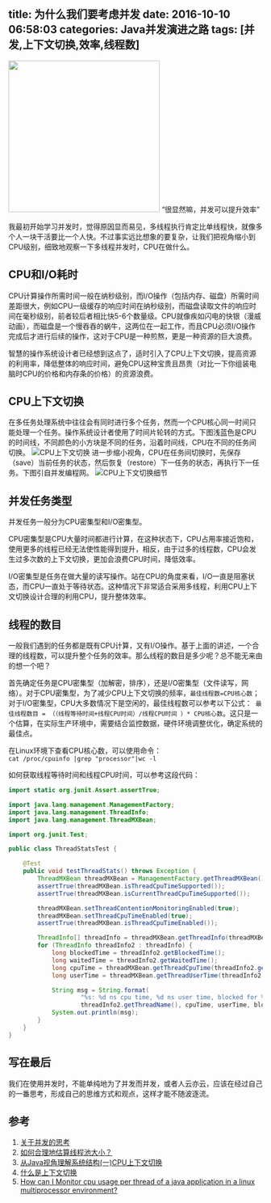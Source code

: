 title: 为什么我们要考虑并发
date: 2016-10-10 06:58:03
categories: Java并发演进之路
tags: [并发,上下文切换,效率,线程数]
---
<img src="/img/cpu.png" width="300" class="img-topic" />
“很显然嘛，并发可以提升效率”

我最初开始学习并发时，觉得原因显而易见，多线程执行肯定比单线程快，就像多个人一块干活要比一个人快。不过事实远比想象的要复杂，让我们把视角缩小到CPU级别，细致地观察一下多线程并发时，CPU在做什么。
<!--more-->

## CPU和I/O耗时
CPU计算操作所需时间一般在纳秒级别，而I/O操作（包括内存、磁盘）所需时间差距很大，例如CPU一级缓存的响应时间在纳秒级别，而磁盘读取文件的响应时间在毫秒级别，前者较后者相比快5-6个数量级。CPU就像疾如闪电的快银（漫威动画），而磁盘是一个慢吞吞的蜗牛，这两位在一起工作，而且CPU必须I/O操作完成后才进行后续的操作，这对于CPU是一种煎熬，更是一种资源的巨大浪费。

智慧的操作系统设计者已经想到这点了，适时引入了CPU上下文切换，提高资源的利用率，降低整体的响应时间，避免CPU这种宝贵且昂贵（对比一下你组装电脑时CPU的价格和内存条的价格）的资源浪费。

## CPU上下文切换
在多任务处理系统中往往会有同时进行多个任务，然而一个CPU核心同一时间只能处理一个任务。操作系统设计者使用了时间片轮转的方式。下图浅蓝色是CPU的时间线，不同颜色的小方块是不同的任务，沿着时间线，CPU在不同的任务间切换。
![CPU上下文切换](/img/cpu-context-switch.png "CPU上下文切换")
进一步缩小视角，CPU在任务间切换时，先保存（save）当前任务的状态，然后恢复（restore）下一任务的状态，再执行下一任务。下图引自并发编程网。
![CPU上下文切换细节](/img/context-switch.png "CPU上下文切换细节")

## 并发任务类型
并发任务一般分为CPU密集型和I/O密集型。

CPU密集型是CPU大量时间都进行计算，在这种状态下，CPU占用率接近饱和，使用更多的线程已经无法使性能得到提升，相反，由于过多的线程数，CPU会发生过多次数的上下文切换，更加会浪费CPU时间，降低效率。

I/O密集型是任务在做大量的读写操作。站在CPU的角度来看，I/O一直是阻塞状态，而CPU一直处于等待状态。这种情况下非常适合采用多线程，利用CPU上下文切换设计合理的利用CPU，提升整体效率。

## 线程的数目
一般我们遇到的任务都是既有CPU计算，又有I/O操作。基于上面的讲述，一个合理的线程数，可以提升整个任务的效率。那么线程的数目是多少呢？总不能无来由的想一个吧？

首先确定任务是CPU密集型（加解密，排序），还是I/O密集型（文件读写，网络）。对于CPU密集型，为了减少CPU上下文切换的频率，`最佳线程数=CPU核心数`；对于I/O密集型，CPU大多数情况下是空闲的，最佳线程数可以参考以下公式：` 最佳线程数目 = （（线程等待时间+线程CPU时间）/线程CPU时间 ）* CPU核心数`。这只是一个估算，在实际生产环境中，需要结合监控数据，硬件环境调整优化，确定系统的最佳点。

在Linux环境下查看CPU核心数，可以使用命令：`cat /proc/cpuinfo |grep "processor"|wc -l`

如何获取线程等待时间和线程CPU时间，可以参考这段代码：
```java
import static org.junit.Assert.assertTrue;

import java.lang.management.ManagementFactory;
import java.lang.management.ThreadInfo;
import java.lang.management.ThreadMXBean;

import org.junit.Test;

public class ThreadStatsTest {

	@Test
	public void testThreadStats() throws Exception {
		ThreadMXBean threadMXBean = ManagementFactory.getThreadMXBean();
		assertTrue(threadMXBean.isThreadCpuTimeSupported());
		assertTrue(threadMXBean.isCurrentThreadCpuTimeSupported());

		threadMXBean.setThreadContentionMonitoringEnabled(true);
		threadMXBean.setThreadCpuTimeEnabled(true);
		assertTrue(threadMXBean.isThreadCpuTimeEnabled());

		ThreadInfo[] threadInfo = threadMXBean.getThreadInfo(threadMXBean.getAllThreadIds());
		for (ThreadInfo threadInfo2 : threadInfo) {
			long blockedTime = threadInfo2.getBlockedTime();
			long waitedTime = threadInfo2.getWaitedTime();
			long cpuTime = threadMXBean.getThreadCpuTime(threadInfo2.getThreadId());
			long userTime = threadMXBean.getThreadUserTime(threadInfo2.getThreadId());

			String msg = String.format(
					"%s: %d ns cpu time, %d ns user time, blocked for %d ms, waited %d ms",
					threadInfo2.getThreadName(), cpuTime, userTime, blockedTime, waitedTime);
			System.out.println(msg);
		}
	}
}
```

## 写在最后
我们在使用并发时，不能单纯地为了并发而并发，或者人云亦云，应该在经过自己的一番思考，形成自己的思维方式和观点，这样才能不随波逐流。

## 参考
1. [关于并发的思考](http://ningandjiao.iteye.com/blog/2184456)
2. [如何合理地估算线程池大小？](http://ifeve.com/how-to-calculate-threadpool-size/)
3. [从Java视角理解系统结构(一)CPU上下文切换](http://ifeve.com/what-is-context-switching/)
4. [什么是上下文切换](http://ifeve.com/java-context-switch/)
5. [How can I Monitor cpu usage per thread of a java application in a linux multiprocessor environment?](http://stackoverflow.com/questions/1680865/how-can-i-monitor-cpu-usage-per-thread-of-a-java-application-in-a-linux-multipro)



